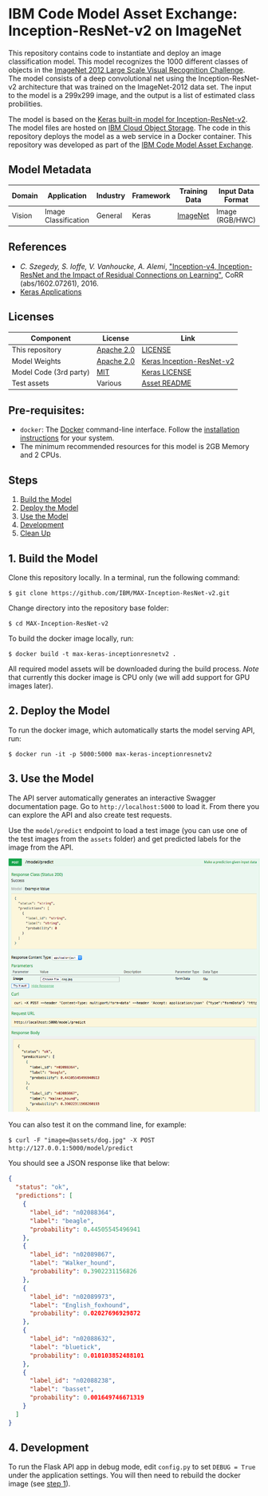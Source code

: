 # IBM Code Model Asset Exchange: Inception-ResNet-v2 on ImageNet

This repository contains code to instantiate and deploy an image classification model. This model recognizes the 1000 different classes of objects in the [ImageNet 2012 Large Scale Visual Recognition Challenge](http://www.image-net.org/challenges/LSVRC/2012/). The model consists of a deep convolutional net using the Inception-ResNet-v2 architecture that was trained on the ImageNet-2012 data set. The input to the model is a 299x299 image, and the output is a list of estimated class probilities.

The model is based on the [Keras built-in model for Inception-ResNet-v2](https://keras.io/applications/#inceptionresnetv2). The model files are hosted on [IBM Cloud Object Storage](http://max-assets.s3-api.us-geo.objectstorage.softlayer.net/keras/inception_resnet_v2.h5). The code in this repository deploys the model as a web service in a Docker container. This repository was developed as part of the [IBM Code Model Asset Exchange](https://developer.ibm.com/code/exchanges/models/).

## Model Metadata
| Domain | Application | Industry  | Framework | Training Data | Input Data Format |
| ------------- | --------  | -------- | --------- | --------- | -------------- | 
| Vision | Image Classification | General | Keras | [ImageNet](http://www.image-net.org/) | Image (RGB/HWC)| 

## References

* _C. Szegedy, S. Ioffe, V. Vanhoucke, A. Alemi_, ["Inception-v4, Inception-ResNet and the Impact of Residual Connections on Learning"](https://arxiv.org/abs/1602.07261), CoRR (abs/1602.07261), 2016.
* [Keras Applications](https://keras.io/applications/#inceptionresnetv2)

## Licenses

| Component | License | Link  |
| ------------- | --------  | -------- |
| This repository | [Apache 2.0](https://www.apache.org/licenses/LICENSE-2.0) | [LICENSE](LICENSE) |
| Model Weights | [Apache 2.0](https://www.apache.org/licenses/LICENSE-2.0) | [Keras Inception-ResNet-v2](https://keras.io/applications/#inceptionresnetv2)|
| Model Code (3rd party) | [MIT](https://opensource.org/licenses/MIT) | [Keras LICENSE](https://github.com/keras-team/keras/blob/master/LICENSE)|
| Test assets | Various | [Asset README](assets/README.md) |

## Pre-requisites:

* `docker`: The [Docker](https://www.docker.com/) command-line interface. Follow the [installation instructions](https://docs.docker.com/install/) for your system.
* The minimum recommended resources for this model is 2GB Memory and 2 CPUs.

## Steps

1. [Build the Model](#1-build-the-model)
2. [Deploy the Model](#2-deploy-the-model)
3. [Use the Model](#3-use-the-model)
4. [Development](#4-development)
5. [Clean Up](#5-clean-up)

## 1. Build the Model

Clone this repository locally. In a terminal, run the following command:

```
$ git clone https://github.com/IBM/MAX-Inception-ResNet-v2.git
```

Change directory into the repository base folder:

```
$ cd MAX-Inception-ResNet-v2
```

To build the docker image locally, run: 

```
$ docker build -t max-keras-inceptionresnetv2 .
```

All required model assets will be downloaded during the build process. _Note_ that currently this docker image is CPU only (we will add support for GPU images later).


## 2. Deploy the Model

To run the docker image, which automatically starts the model serving API, run:

```
$ docker run -it -p 5000:5000 max-keras-inceptionresnetv2
```

## 3. Use the Model

The API server automatically generates an interactive Swagger documentation page. Go to `http://localhost:5000` to load it. From there you can explore the API and also create test requests.

Use the `model/predict` endpoint to load a test image (you can use one of the test images from the `assets` folder) and get predicted labels for the image from the API.

![Swagger Doc Screenshot](docs/swagger-screenshot.png)

You can also test it on the command line, for example:

```
$ curl -F "image=@assets/dog.jpg" -X POST http://127.0.0.1:5000/model/predict
```

You should see a JSON response like that below:

```json
{
  "status": "ok",
  "predictions": [
    {
      "label_id": "n02088364",
      "label": "beagle",
      "probability": 0.44505545496941
    },
    {
      "label_id": "n02089867",
      "label": "Walker_hound",
      "probability": 0.3902231156826
    },
    {
      "label_id": "n02089973",
      "label": "English_foxhound",
      "probability": 0.02027696929872
    },
    {
      "label_id": "n02088632",
      "label": "bluetick",
      "probability": 0.010103852488101
    },
    {
      "label_id": "n02088238",
      "label": "basset",
      "probability": 0.001649746671319
    }
  ]
}
```

## 4. Development

To run the Flask API app in debug mode, edit `config.py` to set `DEBUG = True` under the application settings. You will then need to rebuild the docker image (see [step 1](#1-build-the-model)).
